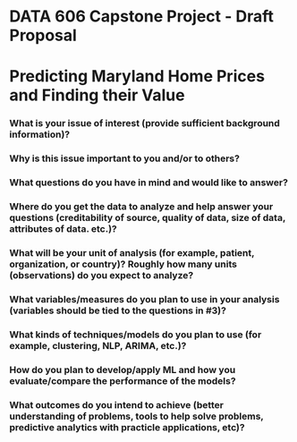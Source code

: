 # DATA 606 Capstone Project - Draft Proposal

# Predicting Maryland Home Prices and Finding their Value

### What is your issue of interest (provide sufficient background information)?



### Why is this issue important to you and/or to others?



### What questions do you have in mind and would like to answer?



### Where do you get the data to analyze and help answer your questions (creditability of source, quality of data, size of data, attributes of data. etc.)?



### What will be your unit of analysis (for example, patient, organization, or country)? Roughly how many units (observations) do you expect to analyze?



### What variables/measures do you plan to use in your analysis (variables should be tied to the questions in #3)?



### What kinds of techniques/models do you plan to use (for example, clustering, NLP, ARIMA, etc.)?



### How do you plan to develop/apply ML and how you evaluate/compare the performance of the models?



### What outcomes do you intend to achieve (better understanding of problems, tools to help solve problems, predictive analytics with practicle applications, etc)?



